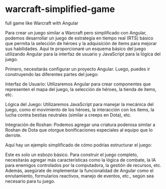 # warcraft-simplified-game
full game like Warcraft with Angular


Para crear un juego similar a Warcraft pero simplificado con Angular, podemos desarrollar un juego de estrategia en tiempo real (RTS) básico que permita la selección de héroes y la adquisición de ítems para mejorar sus habilidades. Aquí te proporcionaré un esquema básico del juego utilizando Angular para la interfaz de usuario y JavaScript para la lógica del juego.

Primero, necesitarás configurar un proyecto Angular. Luego, puedes ir construyendo las diferentes partes del juego:

Interfaz de Usuario: Utilizaremos Angular para crear componentes que representen el mapa del juego, la selección de héroes, la tienda de ítems, etc.

Lógica del Juego: Utilizaremos JavaScript para manejar la mecánica del juego, como el movimiento de los héroes, la interacción con los ítems, la lucha contra bestias neutrales (similar a creeps en Dota), etc.

Integración de Roshan: Podemos agregar una criatura poderosa similar a Roshan de Dota que otorgue bonificaciones especiales al equipo que lo derrote.

Aquí hay un ejemplo simplificado de cómo podrías estructurar el juego:

Este es solo un esbozo básico. Para construir el juego completo, necesitarás agregar más características como la lógica de combate, la IA para enemigos controlados por la computadora, la gestión de recursos, etc. Además, asegúrate de implementar la funcionalidad de Angular como el enrutamiento, formularios reactivos, manejo de eventos, etc., según sea necesario para tu juego.



